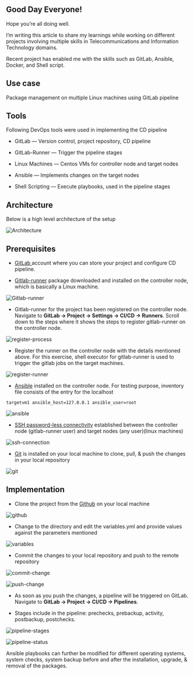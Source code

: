 ## Good Day Everyone!

Hope you’re all doing well.

I’m writing this article to share my learnings while working on different projects involving multiple skills in Telecommunications and Information Technology domains.

Recent project has enabled me with the skills such as GitLab, Ansible, Docker, and Shell script.

## Use case
Package management on multiple Linux machines using GitLab pipeline

## Tools
Following DevOps tools were used in implementing the CD pipeline

- GitLab — Version control, project repository, CD pipeline

- GitLab-Runner — Trigger the pipeline stages

- Linux Machines — Centos VMs for controller node and target nodes

- Ansible — Implements changes on the target nodes

- Shell Scripting — Execute playbooks, used in the pipeline stages

## Architecture
Below is a high level architecture of the setup

![Architecture](https://dev-to-uploads.s3.amazonaws.com/uploads/articles/7c3gb9k9w6x7ckzsw3sz.png)

## Prerequisites

- [GitLab ](https://gitlab.com)account where you can store your project and configure CD pipeline.

- [Gitlab-runner](https://docs.gitlab.com/runner/install/) package downloaded and installed on the controller node, which is basically a Linux machine.

![Gitlab-runner](https://dev-to-uploads.s3.amazonaws.com/uploads/articles/axfsxne247lin1tkxb5l.png)

- Gitlab-runner for the project has been registered on the controller node. Navigate to **GitLab → Project → Settings → CI/CD → Runners**. Scroll down to the steps where it shows the steps to register gitlab-runner on the controller node.

![register-process](https://dev-to-uploads.s3.amazonaws.com/uploads/articles/cjcopff6fl07vc8p4usu.png)

- Register the runner on the controller node with the details mentioned above. For this exercise, shell executor for gitlab-runner is used to trigger the gitlab jobs on the target machines.

![register-runner](https://dev-to-uploads.s3.amazonaws.com/uploads/articles/kx4dsndxt83ppfmj8nw8.png)

- [Ansible](https://docs.ansible.com/ansible/latest/installation_guide/intro_installation.html) installed on the controller node. For testing purpose, inventory file consists of the entry for the localhost

```
targetvm1 ansible_host=127.0.0.1 ansible_user=root
```

![ansible](https://dev-to-uploads.s3.amazonaws.com/uploads/articles/ks2y94y3q5pjasdr0gb4.png)

- [SSH password-less connectivity](https://www.tecmint.com/ssh-passwordless-login-using-ssh-keygen-in-5-easy-steps/) established between the controller node (gitlab-runner user) and target nodes (any user)(linux machines)

![ssh-connection](https://dev-to-uploads.s3.amazonaws.com/uploads/articles/qmd1n3v1yrndgh5049du.png)

- [Git](https://git-scm.com/download/linux) is installed on your local machine to clone, pull, & push the changes in your local repository

![git](https://dev-to-uploads.s3.amazonaws.com/uploads/articles/fn4ebrf1ug8tn7346v0t.png)

## Implementation

- Clone the project from the [Github](https://github.com/prabhatsingh014/pkg-mgmt.git) on your local machine

![github](https://dev-to-uploads.s3.amazonaws.com/uploads/articles/z7vybo8ljrc16yu20xvv.png)

- Change to the directory and edit the variables.yml and provide values against the parameters mentioned

![variables](https://dev-to-uploads.s3.amazonaws.com/uploads/articles/6eumbrfayvzi5dq1rhh7.png)

- Commit the changes to your local repository and push to the remote repository

![commit-change](https://dev-to-uploads.s3.amazonaws.com/uploads/articles/6ei6xdf9paq9yc7wsrcb.png)

![push-change](https://dev-to-uploads.s3.amazonaws.com/uploads/articles/vxgwl01fangf0zndl5lp.png)

- As soon as you push the changes, a pipeline will be triggered on GitLab. Navigate to **GitLab → Project → CI/CD → Pipelines**.

- Stages include in the pipeline: prechecks, prebackup, activity, postbackup, postchecks.

![pipeline-stages](https://dev-to-uploads.s3.amazonaws.com/uploads/articles/8nnzbabke0qboib5bbpm.png)

![pipeline-status](https://dev-to-uploads.s3.amazonaws.com/uploads/articles/f83osiw32jhulb84otwe.png)

Ansible playbooks can further be modified for different operating systems, system checks, system backup before and after the installation, upgrade, & removal of the packages.
